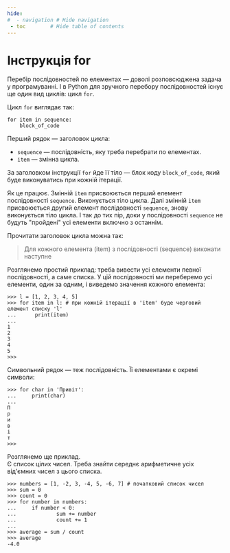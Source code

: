 ```yaml
---
hide:
#  - navigation # Hide navigation
 - toc        # Hide table of contents
---
```


# Інструкція for

Перебір послідовностей по елементах — доволі розповсюджена задача у програмуванні.
І в Python для зручного перебору послідовностей існує ще один вид циклів: цикл `for`. 

Цикл `for` виглядає так:

	for item in sequence:
		block_of_code

Перший рядок — заголовок цикла:
		
- `sequence` — послідовність, яку треба перебрати по елементах.
- `item` — змінна цикла.

За заголовком інструкції `for` йде її тіло — блок коду `block_of_code`, який буде виконуватись при кожній ітерації. 

Як це працює. 
Змінній `item` присвоюється перший елемент послідовності `sequence`. 
Виконується тіло цикла.
Далі змінній `item` присвоюється другий елемент послідовності `sequence`, знову виконується тіло цикла. 
І так до тих пір, доки у послідовності `sequence` не будуть "пройдені" усі елементи включно з останнім.

Прочитати заголовок цикла можна так:

> Для кожного елемента (item) з послідовності (sequence) виконати наступне

Розглянемо простий приклад: треба вивести усі елементи певної послідовності, а саме списка. 
У цій послідовності ми переберемо усі елементи, 
один за одним, 
і виведемо значення кожного елемента: 

	>>> l = [1, 2, 3, 4, 5]
	>>> for item in l: # при кожній ітерації в 'item' буде черговий елемент списку 'l'
	...      print(item)
	...
	1
	2
	3
	4
	5
	>>>
	
Символьний рядок — теж послідовність. Її елементами є окремі символи:

	>>> for char in 'Привіт':
	...     print(char)
	...
	П
	р
	и
	в
	і
	т
	>>>

Розглянемо ще приклад.  
Є список цілих чисел. 
Треба знайти середнє арифметичне усіх від'ємних чисел з цього списка. 

	>>> numbers = [1, -2, 3, -4, 5, -6, 7] # початковий список чисел
	>>> sum = 0
	>>> count = 0
	>>> for number in numbers:
	...     if number < 0:
	...             sum += number
	...             count += 1
	...
	>>> average = sum / count
	>>> average
	-4.0
